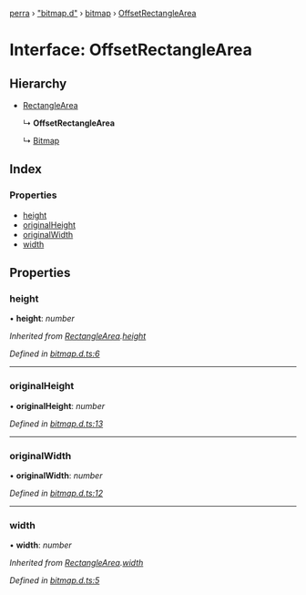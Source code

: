 [perra](../README.md) › ["bitmap.d"](../modules/_bitmap_d_.md) › [bitmap](../modules/_bitmap_d_.bitmap.md) › [OffsetRectangleArea](_bitmap_d_.bitmap.offsetrectanglearea.md)

# Interface: OffsetRectangleArea

## Hierarchy

* [RectangleArea](_bitmap_d_.bitmap.rectanglearea.md)

  ↳ **OffsetRectangleArea**

  ↳ [Bitmap](_bitmap_d_.bitmap.bitmap.md)

## Index

### Properties

* [height](_bitmap_d_.bitmap.offsetrectanglearea.md#height)
* [originalHeight](_bitmap_d_.bitmap.offsetrectanglearea.md#originalheight)
* [originalWidth](_bitmap_d_.bitmap.offsetrectanglearea.md#originalwidth)
* [width](_bitmap_d_.bitmap.offsetrectanglearea.md#width)

## Properties

###  height

• **height**: *number*

*Inherited from [RectangleArea](_bitmap_d_.bitmap.rectanglearea.md).[height](_bitmap_d_.bitmap.rectanglearea.md#height)*

*Defined in [bitmap.d.ts:6](https://github.com/cancerberoSgx/bitmap/blob/a4d7607/perra/src/bitmap.d.ts#L6)*

___

###  originalHeight

• **originalHeight**: *number*

*Defined in [bitmap.d.ts:13](https://github.com/cancerberoSgx/bitmap/blob/a4d7607/perra/src/bitmap.d.ts#L13)*

___

###  originalWidth

• **originalWidth**: *number*

*Defined in [bitmap.d.ts:12](https://github.com/cancerberoSgx/bitmap/blob/a4d7607/perra/src/bitmap.d.ts#L12)*

___

###  width

• **width**: *number*

*Inherited from [RectangleArea](_bitmap_d_.bitmap.rectanglearea.md).[width](_bitmap_d_.bitmap.rectanglearea.md#width)*

*Defined in [bitmap.d.ts:5](https://github.com/cancerberoSgx/bitmap/blob/a4d7607/perra/src/bitmap.d.ts#L5)*
